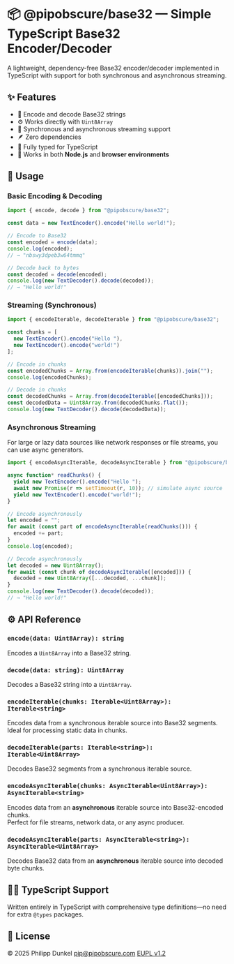 # 📦 @pipobscure/base32 — Simple TypeScript Base32 Encoder/Decoder

A lightweight, dependency-free Base32 encoder/decoder implemented in TypeScript with support for both synchronous and asynchronous streaming.

## ✨ Features

- 🔢 Encode and decode Base32 strings  
- ⚙️ Works directly with `Uint8Array`  
- 🚀 Synchronous and asynchronous streaming support  
- 🪶 Zero dependencies  
- 🧩 Fully typed for TypeScript  
- 🧠 Works in both **Node.js** and **browser environments**

## 🧰 Usage

### Basic Encoding & Decoding

```ts
import { encode, decode } from "@pipobscure/base32";

const data = new TextEncoder().encode("Hello world!");

// Encode to Base32
const encoded = encode(data);
console.log(encoded);
// → "nbswy3dpeb3w64tmmq"

// Decode back to bytes
const decoded = decode(encoded);
console.log(new TextDecoder().decode(decoded));
// → "Hello world!"
```

### Streaming (Synchronous)

```ts
import { encodeIterable, decodeIterable } from "@pipobscure/base32";

const chunks = [
  new TextEncoder().encode("Hello "),
  new TextEncoder().encode("world!")
];

// Encode in chunks
const encodedChunks = Array.from(encodeIterable(chunks)).join("");
console.log(encodedChunks);

// Decode in chunks
const decodedChunks = Array.from(decodeIterable([encodedChunks]));
const decodedData = Uint8Array.from(decodedChunks.flat());
console.log(new TextDecoder().decode(decodedData));
```

### Asynchronous Streaming

For large or lazy data sources like network responses or file streams, you can use async generators.

```ts
import { encodeAsyncIterable, decodeAsyncIterable } from "@pipobscure/base32";

async function* readChunks() {
  yield new TextEncoder().encode("Hello ");
  await new Promise(r => setTimeout(r, 10)); // simulate async source
  yield new TextEncoder().encode("world!");
}

// Encode asynchronously
let encoded = "";
for await (const part of encodeAsyncIterable(readChunks())) {
  encoded += part;
}
console.log(encoded);

// Decode asynchronously
let decoded = new Uint8Array();
for await (const chunk of decodeAsyncIterable([encoded])) {
  decoded = new Uint8Array([...decoded, ...chunk]);
}
console.log(new TextDecoder().decode(decoded));
// → "Hello world!"
```

## ⚙️ API Reference

### `encode(data: Uint8Array): string`
Encodes a `Uint8Array` into a Base32 string.

### `decode(data: string): Uint8Array`
Decodes a Base32 string into a `Uint8Array`.

### `encodeIterable(chunks: Iterable<Uint8Array>): Iterable<string>`
Encodes data from a synchronous iterable source into Base32 segments.  
Ideal for processing static data in chunks.

### `decodeIterable(parts: Iterable<string>): Iterable<Uint8Array>`
Decodes Base32 segments from a synchronous iterable source.

### `encodeAsyncIterable(chunks: AsyncIterable<Uint8Array>): AsyncIterable<string>`
Encodes data from an **asynchronous** iterable source into Base32-encoded chunks.  
Perfect for file streams, network data, or any async producer.

### `decodeAsyncIterable(parts: AsyncIterable<string>): AsyncIterable<Uint8Array>`
Decodes Base32 data from an **asynchronous** iterable source into decoded byte chunks.

## 🧑‍💻 TypeScript Support

Written entirely in TypeScript with comprehensive type definitions—no need for extra `@types` packages.

## 📄 License

© 2025 Philipp Dunkel <pip@pipobscure.com> [EUPL v1.2](https://eupl.eu/1.2/en)
